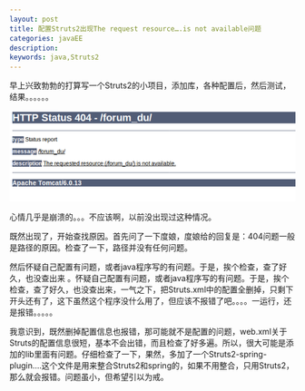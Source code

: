 ```yaml
---
layout: post
title: 配置Struts2出现The request resource….is not available问题 
categories: javaEE
description: 
keywords: java,Struts2
---
```


早上兴致勃勃的打算写一个Struts2的小项目，添加库，各种配置后，然后测试，结果。。。。。。

![OpenGrok Search and Browse](/images/posts/java/error1.png)

心情几乎是崩溃的。。。不应该啊，以前没出现过这种情况。

既然出现了，开始查找原因。首先问了一下度娘，度娘给的回复是：404问题一般是路径的原因。检查了一下，路径并没有任何问题。

然后怀疑自己配置有问题，或者java程序写的有问题。于是，挨个检查，查了好久，也没查出来 。怀疑自己配置有问题，或者java程序写的有问题。于是，挨个检查，查了好久，也没查出来，一气之下，把Struts.xml中的配置全删掉，只剩下开头还有<struts></struts>了，这下虽然这个程序没什么用了，但应该不报错了吧。。。。一运行，还是报错。。。。。

我意识到，既然删掉配置信息也报错，那可能就不是配置的问题，web.xml关于Struts的配置信息很短，基本不会出错，而且检查了好多遍。所以，很大可能是添加的lib里面有问题。仔细检查了一下，果然，多加了一个Struts2-spring-plugin….这个文件是用来整合Struts2和spring的，如果不用整合，只用Struts2，那么就会报错。问题虽小，但希望引以为戒。
